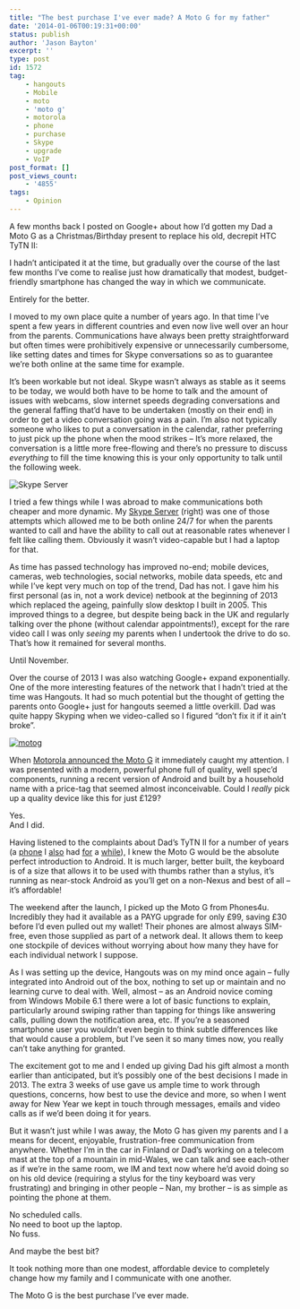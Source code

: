 ```yaml
---
title: "The best purchase I've ever made? A Moto G for my father"
date: '2014-01-06T00:19:31+00:00'
status: publish
author: 'Jason Bayton'
excerpt: ''
type: post
id: 1572
tag:
    - hangouts
    - Mobile
    - moto
    - 'moto g'
    - motorola
    - phone
    - purchase
    - Skype
    - upgrade
    - VoIP
post_format: []
post_views_count:
    - '4855'
tags:
    - Opinion
---
```

A few months back I posted on Google+ about how I’d gotten my Dad a Moto G as a Christmas/Birthday present to replace his old, decrepit HTC TyTN II:

I hadn’t anticipated it at the time, but gradually over the course of the last few months I’ve come to realise just how dramatically that modest, budget-friendly smartphone has changed the way in which we communicate.

Entirely for the better.

I moved to my own place quite a number of years ago. In that time I’ve spent a few years in different countries and even now live well over an hour from the parents. Communications have always been pretty straightforward but often times were prohibitively expensive or unnecessarily cumbersome, like setting dates and times for Skype conversations so as to guarantee we’re both online at the same time for example.

It’s been workable but not ideal. Skype wasn’t always as stable as it seems to be today, we would both have to be home to talk and the amount of issues with webcams, slow internet speeds degrading conversations and the general faffing that’d have to be undertaken (mostly on their end) in order to get a video conversation going was a pain. I’m also not typically someone who likes to put a conversation in the calendar, rather preferring to just pick up the phone when the mood strikes – It’s more relaxed, the conversation is a little more free-flowing and there’s no pressure to discuss *everything* to fill the time knowing this is your only opportunity to talk until the following week.

![Skype Server](https://r2_worker.bayton.workers.dev/uploads/2014/01/IMG_0836Medium-1-225x300.jpg)

I tried a few things while I was abroad to make communications both cheaper and more dynamic. My [Skype Server](/2009/08/skype/ "Skype servers, the permanent free communicator") (right) was one of those attempts which allowed me to be both online 24/7 for when the parents wanted to call and have the ability to call out at reasonable rates whenever I felt like calling them. Obviously it wasn’t video-capable but I had a laptop for that.

As time has passed technology has improved no-end; mobile devices, cameras, web technologies, social networks, mobile data speeds, etc and while I’ve kept very much on top of the trend, Dad has not. I gave him his first personal (as in, not a work device) netbook at the beginning of 2013 which replaced the ageing, painfully slow desktop I built in 2005. This improved things to a degree, but despite being back in the UK and regularly talking over the phone (without calendar appointments!), except for the rare video call I was only *seeing* my parents when I undertook the drive to do so. That’s how it remained for several months.

Until November.

Over the course of 2013 I was also watching Google+ expand exponentially. One of the more interesting features of the network that I hadn’t tried at the time was Hangouts. It had so much potential but the thought of getting the parents onto Google+ just for hangouts seemed a little overkill. Dad was quite happy Skyping when we video-called so I figured “don’t fix it if it ain’t broke”.

[![motog](https://r2_worker.bayton.workers.dev/uploads/2014/01/motog-300x300.jpg)](https://r2_worker.bayton.workers.dev/uploads/2014/01/motog.jpg)

When [Motorola announced the Moto G](http://motorola-blog.blogspot.co.uk/2013/11/introducing-moto-g-exceptional-phone-at.html) it immediately caught my attention. I was presented with a modern, powerful phone full of quality, well spec’d components, running a recent version of Android and built by a household name with a price-tag that seemed almost inconceivable. Could I *really* pick up a quality device like this for just £129?

Yes.  
And I did.

Having listened to the complaints about Dad’s TyTN II for a number of years (a [phone](/2010/04/skype-for-wm-alternatives/ "Skype for WM alternatives") I [also](/2010/08/completing-the-buzz-experience-for-google-maps-mobile/ "Completing the Buzz experience for Google Maps Mobile") had [for](/2010/03/buzz-on-unsupported-mobiles/ "Buzz on unsupported mobiles") a [while](/2010/04/update-buzz-on-windows-mobile/ "Update: Buzz on Windows Mobile")), I knew the Moto G would be the absolute perfect introduction to Android. It is much larger, better built, the keyboard is of a size that allows it to be used with thumbs rather than a stylus, it’s running as near-stock Android as you’ll get on a non-Nexus and best of all – it’s affordable!

The weekend after the launch, I picked up the Moto G from Phones4u. Incredibly they had it available as a PAYG upgrade for only £99, saving £30 before I’d even pulled out my wallet! Their phones are almost always SIM-free, even those supplied as part of a network deal. It allows them to keep one stockpile of devices without worrying about how many they have for each individual network I suppose.

As I was setting up the device, Hangouts was on my mind once again – fully integrated into Android out of the box, nothing to set up or maintain and no learning curve to deal with. Well, almost – as an Android novice coming from Windows Mobile 6.1 there were a lot of basic functions to explain, particularly around swiping rather than tapping for things like answering calls, pulling down the notification area, etc. If you’re a seasoned smartphone user you wouldn’t even begin to think subtle differences like that would cause a problem, but I’ve seen it so many times now, you really can’t take anything for granted.

The excitement got to me and I ended up giving Dad his gift almost a month earlier than anticipated, but it’s possibly one of the best decisions I made in 2013. The extra 3 weeks of use gave us ample time to work through questions, concerns, how best to use the device and more, so when I went away for New Year we kept in touch through messages, emails and video calls as if we’d been doing it for years.

But it wasn’t just while I was away, the Moto G has given my parents and I a means for decent, enjoyable, frustration-free communication from anywhere. Whether I’m in the car in Finland or Dad’s working on a telecom mast at the top of a mountain in mid-Wales, we can talk and see each-other as if we’re in the same room, we IM and text now where he’d avoid doing so on his old device (requiring a stylus for the tiny keyboard was very frustrating) and bringing in other people – Nan, my brother – is as simple as pointing the phone at them.

No scheduled calls.  
No need to boot up the laptop.  
No fuss.

And maybe the best bit?

It took nothing more than one modest, affordable device to completely change how my family and I communicate with one another.

The Moto G is the best purchase I’ve ever made.